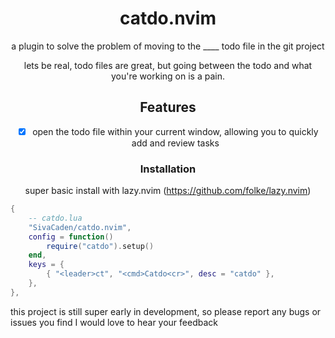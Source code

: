 <div align="center">

# catdo.nvim

a plugin to solve the problem of moving to the ____ todo file in the git project

lets be real, todo files are great, but going between the 
todo and what you're working on is a pain.

## Features
- [x] open the todo file within your current window, allowing you to quickly add and review tasks


### Installation
super basic install with lazy.nvim (https://github.com/folke/lazy.nvim)
</div>

```lua
{
    -- catdo.lua
    "SivaCaden/catdo.nvim",
    config = function()
        require("catdo").setup()
    end,
    keys = {
        { "<leader>ct", "<cmd>Catdo<cr>", desc = "catdo" },
    },
},
```

this project is still super early in development, so please report any bugs or issues you find
I would love to hear your feedback
